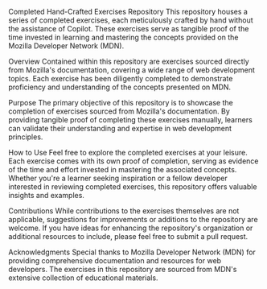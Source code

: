 Completed Hand-Crafted Exercises Repository
This repository houses a series of completed exercises, each meticulously crafted by hand without the assistance of Copilot. These exercises serve as tangible proof of the time invested in learning and mastering the concepts provided on the Mozilla Developer Network (MDN).

Overview
Contained within this repository are exercises sourced directly from Mozilla's documentation, covering a wide range of web development topics. Each exercise has been diligently completed to demonstrate proficiency and understanding of the concepts presented on MDN.

Purpose
The primary objective of this repository is to showcase the completion of exercises sourced from Mozilla's documentation. By providing tangible proof of completing these exercises manually, learners can validate their understanding and expertise in web development principles.

How to Use
Feel free to explore the completed exercises at your leisure. Each exercise comes with its own proof of completion, serving as evidence of the time and effort invested in mastering the associated concepts. Whether you're a learner seeking inspiration or a fellow developer interested in reviewing completed exercises, this repository offers valuable insights and examples.

Contributions
While contributions to the exercises themselves are not applicable, suggestions for improvements or additions to the repository are welcome. If you have ideas for enhancing the repository's organization or additional resources to include, please feel free to submit a pull request.

Acknowledgments
Special thanks to Mozilla Developer Network (MDN) for providing comprehensive documentation and resources for web developers. The exercises in this repository are sourced from MDN's extensive collection of educational materials.

